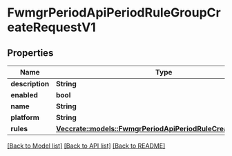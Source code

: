 # FwmgrPeriodApiPeriodRuleGroupCreateRequestV1

## Properties

Name | Type | Description | Notes
------------ | ------------- | ------------- | -------------
**description** | **String** |  |
**enabled** | **bool** |  |
**name** | **String** |  |
**platform** | **String** |  |
**rules** | [**Vec<crate::models::FwmgrPeriodApiPeriodRuleCreateRequestV1>**](fwmgr.api.RuleCreateRequestV1.md) |  |

[[Back to Model list]](../README.md#documentation-for-models) [[Back to API list]](../README.md#documentation-for-api-endpoints) [[Back to README]](../README.md)
